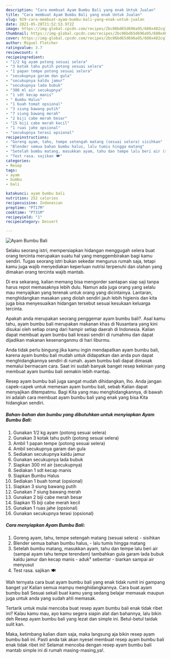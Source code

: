 ```yaml
---
description: "Cara membuat Ayam Bumbu Bali yang enak Untuk Jualan"
title: "Cara membuat Ayam Bumbu Bali yang enak Untuk Jualan"
slug: 929-cara-membuat-ayam-bumbu-bali-yang-enak-untuk-jualan
date: 2021-05-28T21:52:53.972Z
image: https://img-global.cpcdn.com/recipes/2bc06bd65d696a95/680x482cq70/ayam-bumbu-bali-foto-resep-utama.jpg
thumbnail: https://img-global.cpcdn.com/recipes/2bc06bd65d696a95/680x482cq70/ayam-bumbu-bali-foto-resep-utama.jpg
cover: https://img-global.cpcdn.com/recipes/2bc06bd65d696a95/680x482cq70/ayam-bumbu-bali-foto-resep-utama.jpg
author: Miguel Fletcher
ratingvalue: 3.7
reviewcount: 4
recipeingredient:
- "1/2 kg ayam potong sesuai selera"
- "3 kotak tahu putih potong sesuai selera"
- "1 papan tempe potong sesuai selera"
- "secukupnya garam dan gula"
- "secukupnya kaldu jamur"
- "secukupnya lada bubuk"
- "300 ml air secukupnya"
- "1 sdt kecap manis"
- " Bumbu Halus"
- "1 buah tomat opsional"
- "3 siung bawang putih"
- "7 siung bawang merah"
- "2 biji cabe merah besar"
- "15 biji cabe merah kecil"
- "1 ruas jahe opsional"
- "secukupnya terasi opsional"
recipeinstructions:
- "Goreng ayam, tahu, tempe setengah matang (sesuai selera) sisihkan"
- "Blender semua bahan bumbu halus, lalu tumis hingga matang"
- "Setelah bumbu matang, masukkan ayam, tahu dan tempe lalu beri air (sampai ayam tahu tempe terendam) tambahkan gula garam lada bubuk kaldu jamur dan kecap manis aduk² sebentar biarkan sampai air menyusut"
- "Test rasa. sajikan 🍽"
categories:
- Resep
tags:
- ayam
- bumbu
- bali

katakunci: ayam bumbu bali 
nutrition: 252 calories
recipecuisine: Indonesian
preptime: "PT17M"
cooktime: "PT31M"
recipeyield: "1"
recipecategory: Dessert

---
```



![Ayam Bumbu Bali](https://img-global.cpcdn.com/recipes/2bc06bd65d696a95/680x482cq70/ayam-bumbu-bali-foto-resep-utama.jpg)

Selaku seorang istri, mempersiapkan hidangan menggugah selera buat orang tercinta merupakan suatu hal yang menggembirakan bagi kamu sendiri. Tugas seorang istri bukan sekedar mengurus rumah saja, tetapi kamu juga wajib menyediakan keperluan nutrisi terpenuhi dan olahan yang dimakan orang tercinta wajib mantab.

Di era  sekarang, kalian memang bisa mengorder santapan siap saji tanpa harus repot memasaknya lebih dulu. Namun ada juga orang yang selalu mau menyajikan yang terenak untuk orang yang dicintainya. Lantaran, menghidangkan masakan yang diolah sendiri jauh lebih higienis dan kita juga bisa menyesuaikan hidangan tersebut sesuai kesukaan keluarga tercinta. 



Apakah anda merupakan seorang penggemar ayam bumbu bali?. Asal kamu tahu, ayam bumbu bali merupakan makanan khas di Nusantara yang kini disukai oleh setiap orang dari hampir setiap daerah di Indonesia. Kalian dapat membuat ayam bumbu bali kreasi sendiri di rumahmu dan dapat dijadikan makanan kesenanganmu di hari liburmu.

Anda tidak perlu bingung jika kamu ingin mendapatkan ayam bumbu bali, karena ayam bumbu bali mudah untuk didapatkan dan anda pun dapat menghidangkannya sendiri di rumah. ayam bumbu bali dapat dimasak memalui bermacam cara. Saat ini sudah banyak banget resep kekinian yang membuat ayam bumbu bali semakin lebih mantap.

Resep ayam bumbu bali juga sangat mudah dihidangkan, lho. Anda jangan capek-capek untuk memesan ayam bumbu bali, sebab Kalian dapat menyajikan ditempatmu. Bagi Kita yang mau menghidangkannya, di bawah ini adalah cara membuat ayam bumbu bali yang enak yang bisa Kita hidangkan sendiri.

<!--inarticleads1-->

##### Bahan-bahan dan bumbu yang dibutuhkan untuk menyiapkan Ayam Bumbu Bali:

1. Gunakan 1/2 kg ayam (potong sesuai selera)
1. Gunakan 3 kotak tahu putih (potong sesuai selera)
1. Ambil 1 papan tempe (potong sesuai selera)
1. Ambil secukupnya garam dan gula
1. Sediakan secukupnya kaldu jamur
1. Gunakan secukupnya lada bubuk
1. Siapkan 300 ml air (secukupnya)
1. Sediakan 1 sdt kecap manis
1. Siapkan  Bumbu Halus
1. Sediakan 1 buah tomat (opsional)
1. Siapkan 3 siung bawang putih
1. Gunakan 7 siung bawang merah
1. Gunakan 2 biji cabe merah besar
1. Siapkan 15 biji cabe merah kecil
1. Gunakan 1 ruas jahe (opsional)
1. Gunakan secukupnya terasi (opsional)




<!--inarticleads2-->

##### Cara menyiapkan Ayam Bumbu Bali:

1. Goreng ayam, tahu, tempe setengah matang (sesuai selera) - sisihkan
1. Blender semua bahan bumbu halus, - lalu tumis hingga matang
1. Setelah bumbu matang, masukkan ayam, tahu dan tempe lalu beri air (sampai ayam tahu tempe terendam) tambahkan gula garam lada bubuk kaldu jamur dan kecap manis - aduk² sebentar - biarkan sampai air menyusut
1. Test rasa. sajikan 🍽




Wah ternyata cara buat ayam bumbu bali yang enak tidak rumit ini gampang banget ya! Kalian semua mampu menghidangkannya. Cara buat ayam bumbu bali Sesuai sekali buat kamu yang sedang belajar memasak maupun juga untuk anda yang sudah ahli memasak.

Tertarik untuk mulai mencoba buat resep ayam bumbu bali enak tidak ribet ini? Kalau kamu mau, ayo kamu segera siapin alat dan bahannya, lalu bikin deh Resep ayam bumbu bali yang lezat dan simple ini. Betul-betul taidak sulit kan. 

Maka, ketimbang kalian diam saja, maka langsung aja bikin resep ayam bumbu bali ini. Pasti anda tak akan nyesel membuat resep ayam bumbu bali enak tidak ribet ini! Selamat mencoba dengan resep ayam bumbu bali mantab simple ini di rumah masing-masing,ya!.

